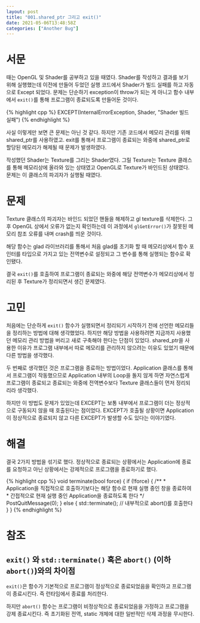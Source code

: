 ```yaml
---
layout: post
title: "001.shared_ptr 그리고 exit()"
date: 2021-05-06T13:48:58Z
categories: ["Another Bug"]
---
```


# 서문
때는 OpenGL 및 Shader를 공부하고 있을 때였다. Shader를 작성하고 결과를 보기 위해 실행했는데 이전에 만들어 두었던 실행 코드에서 Shader가 빌드 실패를 하고 자동으로 Except 되었다. 문제는 단순하기 exception이 throw가 되는 게 아니고 함수 내부에서 ```exit()```를 통해 프로그램이 종료되도록 만들어둔 것이다.

{% highlight cpp %}
EXCEPT(InternalErrorException, Shader, "Shader 빌드 실패")
{% endhighlight %}

사실 이렇게만 보면 큰 문제는 아닌 것 같다. 하지만 기존 코드에서 메모리 관리를 위해 shared_ptr를 사용하였고. exit를 통해서 프로그램이 종료되는 와중에 shared_ptr로 할당된 메모리가 해제될 때 문제가 발생하였다.

작성했던 Shader는 Texture를 그리는 Shader였다. 그릴 Texture는 Texture 클래스를 통해 메모리상에 올라와 있는 상태였고 OpenGL로 Texture가 바인드된 상태였다. 문제는 이 클래스의 파괴자가 실행될 때였다.

# 문제
Texture 클래스의 파괴자는 바인드 되었던 핸들을 해제하고 gl texture를 삭제한다. 그 후 OpenGL 상에서 오류가 없는지 확인하는데 이 과정에서 ```glGetError()```가 잘못된 메모리 참조 오류를 내며 crash를 띄운 것이다.

해당 함수는 glad 라이브러리를 통해서 처음 glad를 초기화 할 때 메모리상에서 함수 포인터를 타입으로 가지고 있는 전역변수로 설정되고 그 변수를 통해 실행되는 함수로 확인됐다.

결국 ```exit()```를 호출하여 프로그램이 종료되는 와중에 해당 전역변수가 메모리상에서 정리된 후 Texture가 정리되면서 생긴 문제였다.

# 고민
처음에는 단순하게 ```exit()``` 함수가 실행되면서 정리되기 시작하기 전에 선언한 메모리들을 정리하는 방법에 대해 생각했었다. 하지만 해당 방법을 사용하려면 지금까지 사용했던 메모리 관리 방법을 버리고 새로 구축해야 한다는 단점이 있었다. shared_ptr을 사용한 이유가 프로그램 내부에서 따로 메모리를 관리하지 않으려는 이유도 있었기 때문에 다른 방법을 생각했다.

두 번째로 생각했던 것은 프로그램을 종료하는 방법이었다. Application 클래스를 통해서 프로그램이 작동했으므로 Application 내부의 Loop을 돌지 않게 하면 자연스럽게 프로그램이 종료되고 종료되는 와중에 전역변수보다 Texture 클래스들이 먼저 정리되리라 생각했다.

하지만 이 방법도 문제가 있었는데 EXCEPT는 보통 내부에서 프로그램이 더는 정상적으로 구동되지 않을 때 호출된다는 점이었다. EXCEPT가 호출될 상황이면 Application이 정상적으로 종료되지 않고 다른 EXCEPT가 발생할 수도 있다는 이야기였다.

# 해결
결국 2가지 방법을 섞기로 했다. 정상적으로 종료되는 상황에서는 Application에 종료를 요청하고 아닌 상황에서는 강제적으로 프로그램을 종료하기로 했다.

{% highlight cpp %}
void terminate(bool force) {
    if (!force) {
        /**
         * Application을 직접적으로 호출하기보다는 해당 함수로 현재 실행 중인 창을 종료하여
         * 간접적으로 현재 실행 중인 Application을 종료하도록 한다
         */
        PostQuitMessage(0); 
    } else {
        std::terminate(); // 내부적으로 abort()를 호출한다
    }
}
{% endhighlight %}

# 참조

## ```exit()``` 와 ```std::terminate()``` 혹은 ```abort()``` (이하 ```abort()```)와의 차이점
```exit()```은 함수가 기본적으로 프로그램이 정상적으로 종료되었음을 확인하고 프로그램이 종료시킨다. 즉 런타임에서 종료를 처리한다.

하지만 ```abort()``` 함수는 프로그램이 비정상적으로 종료되었음을 가정하고 프로그램을 강제 종료시킨다. 즉 초기화된 전역, static 개체에 대한 일반적인 삭제 과정을 무시한다.